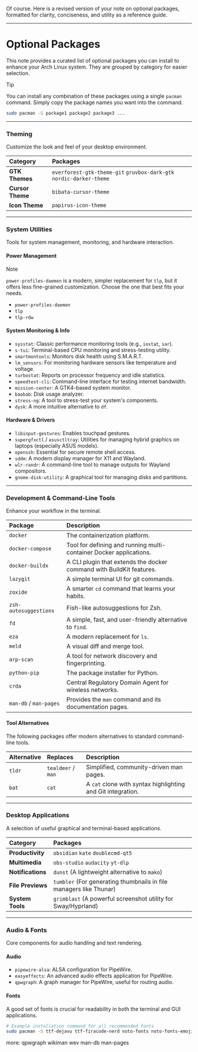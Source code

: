 Of course. Here is a revised version of your note on optional packages, formatted for clarity, conciseness, and utility as a reference guide.

***

# Optional Packages

This note provides a curated list of optional packages you can install to enhance your Arch Linux system. They are grouped by category for easier selection.

> [!TIP]
> You can install any combination of these packages using a single `pacman` command. Simply copy the package names you want into the command.
>
> ```bash
> sudo pacman -S package1 package2 package3 ...
> ```

---

### Theming

Customize the look and feel of your desktop environment.

| Category | Packages |
| :--- | :--- |
| **GTK Themes** | `everforest-gtk-theme-git` `gruvbox-dark-gtk` `nordic-darker-theme` |
| **Cursor Theme** | `bibata-cursor-theme` |
| **Icon Theme** | `papirus-icon-theme` |

---

### System Utilities

Tools for system management, monitoring, and hardware interaction.

#### Power Management

> [!NOTE]
> `power-profiles-daemon` is a modern, simpler replacement for `tlp`, but it offers less fine-grained customization. Choose the one that best fits your needs.

*   `power-profiles-daemon`
*   `tlp`
*   `tlp-rdw`

#### System Monitoring & Info

*   `sysstat`: Classic performance monitoring tools (e.g., `iostat`, `sar`).
*   `s-tui`: Terminal-based CPU monitoring and stress-testing utility.
*   `smartmontools`: Monitors disk health using S.M.A.R.T.
*   `lm_sensors`: For monitoring hardware sensors like temperature and voltage.
*   `turbostat`: Reports on processor frequency and idle statistics.
*   `speedtest-cli`: Command-line interface for testing internet bandwidth.
*   `mission-center`: A GTK4-based system monitor.
*   `baobab`: Disk usage analyzer.
*   `stress-ng`: A tool to stress-test your system's components.
*   `dysk`: A more intuitive alternative to `df`.

#### Hardware & Drivers

*   `libinput-gestures`: Enables touchpad gestures.
*   `supergfxctl` / `asusctltray`: Utilities for managing hybrid graphics on laptops (especially ASUS models).
*   `openssh`: Essential for secure remote shell access.
*   `sddm`: A modern display manager for X11 and Wayland.
*   `wlr-randr`: A command-line tool to manage outputs for Wayland compositors.
*   `gnome-disk-utility`: A graphical tool for managing disks and partitions.

---

### Development & Command-Line Tools

Enhance your workflow in the terminal.

| Package | Description |
| :--- | :--- |
| `docker` | The containerization platform. |
| `docker-compose` | Tool for defining and running multi-container Docker applications. |
| `docker-buildx` | A CLI plugin that extends the docker command with BuildKit features. |
| `lazygit` | A simple terminal UI for git commands. |
| `zoxide` | A smarter `cd` command that learns your habits. |
| `zsh-autosuggestions` | Fish-like autosuggestions for Zsh. |
| `fd` | A simple, fast, and user-friendly alternative to `find`. |
| `eza` | A modern replacement for `ls`. |
| `meld` | A visual diff and merge tool. |
| `arp-scan` | A tool for network discovery and fingerprinting. |
| `python-pip` | The package installer for Python. |
| `crda` | Central Regulatory Domain Agent for wireless networks. |
| `man-db` / `man-pages` | Provides the `man` command and its documentation pages. |

#### Tool Alternatives

The following packages offer modern alternatives to standard command-line tools.

| Alternative | Replaces | Description |
| :--- | :--- | :--- |
| `tldr` | `tealdeer` / `man` | Simplified, community-driven man pages. |
| `bat` | `cat` | A `cat` clone with syntax highlighting and Git integration. |

---

### Desktop Applications

A selection of useful graphical and terminal-based applications.

| Category | Packages |
| :--- | :--- |
| **Productivity** | `obsidian` `kate` `doublecmd-qt5` |
| **Multimedia** | `obs-studio` `audacity` `yt-dlp` |
| **Notifications** | `dunst` (A lightweight alternative to `mako`) |
| **File Previews** | `tumbler` (For generating thumbnails in file managers like Thunar) |
| **System Tools** | `grimblast` (A powerful screenshot utility for Sway/Hyprland) |

---

### Audio & Fonts

Core components for audio handling and text rendering.

#### Audio

*   `pipewire-alsa`: ALSA configuration for PipeWire.
*   `easyeffects`: An advanced audio effects application for PipeWire.
*   `qpwgraph`: A graph manager for PipeWire, useful for routing audio.

#### Fonts

A good set of fonts is crucial for readability in both the terminal and GUI applications.

```bash
# Example installation command for all recommended fonts
sudo pacman -S ttf-dejavu ttf-firacode-nerd noto-fonts noto-fonts-emoji ttf-nerd-fonts-symbols
```

more:
qpwgraph wikiman wev man-db man-pages